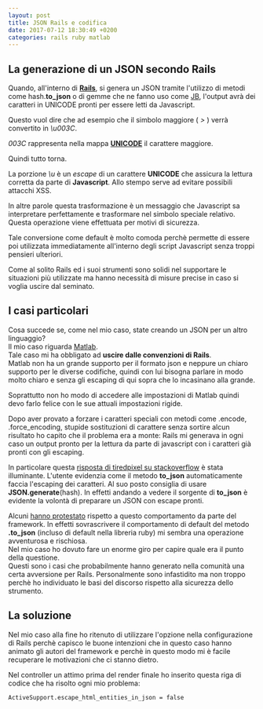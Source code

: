```yaml
---
layout: post
title: JSON Rails e codifica
date: 2017-07-12 18:30:49 +0200
categories: rails ruby matlab
---
```


## La generazione di un JSON secondo Rails

Quando, all'interno di [__Rails__](http://rubyonrails.org/), si genera un JSON tramite l'utilizzo di metodi come hash.__to\_json__ o di gemme che ne fanno uso come [JB](https://github.com/amatsuda/jb), l'output avrà dei caratteri in UNICODE pronti per essere letti da Javascript.

Questo vuol dire che ad esempio che il simbolo maggiore ( _>_ ) verrà convertito in _\u003C_.

_003C_ rappresenta nella mappa [__UNICODE__](https://it.wikipedia.org/wiki/Unicode) il carattere maggiore.

Quindi tutto torna.

La porzione _\u_ è un _escape_ di un carattere __UNICODE__ che assicura la lettura corretta da parte di __Javascript__. Allo stempo serve ad evitare possibili attacchi XSS.

In altre parole questa trasformazione è un messaggio che Javascript sa interpretare perfettamente e trasformare nel simbolo speciale relativo.
Questa operazione viene effettuata per motivi di sicurezza.

Tale conversione come default è molto comoda perchè permette di essere poi utilizzata immediatamente all'interno degli script Javascript senza troppi pensieri ulteriori.

Come al solito Rails ed i suoi strumenti sono solidi nel supportare le situazioni più utilizzate ma hanno necessità di misure precise in caso si voglia uscire dal seminato.

## I casi particolari

Cosa succede se, come nel mio caso, state creando un JSON per un altro linguaggio?  
Il mio caso riguarda [Matlab](https://it.mathworks.com/products/matlab.html).  
Tale caso mi ha obbligato ad __uscire dalle convenzioni di Rails__.  
Matlab non ha un grande supporto per il formato json e neppure un chiaro supporto per le diverse codifiche, quindi con lui bisogna parlare in modo molto chiaro e senza gli escaping di qui sopra che lo incasinano alla grande.  

Soprattutto non ho modo di accedere alle impostazioni di Matlab quindi devo farlo felice con le sue attuali impostazioni rigide.

Dopo aver provato a forzare i caratteri speciali con metodi come .encode, .force_encoding, stupide sostituzioni di carattere senza sortire alcun risultato ho capito che il problema era a monte: Rails mi generava in ogni caso un output pronto per la lettura da parte di javascript con i caratteri già pronti con gli escaping.

In particolare questa [risposta di tiredpixel su stackoverflow](https://stackoverflow.com/questions/10342552/rails-utf-8-response) è stata illuminante.
L'utente evidenzia come il metodo __to\_json__ automaticamente faccia l'escaping dei caratteri.
Al suo posto consiglia di usare __JSON.generate__(hash).
In effetti andando a vedere il sorgente di __to_json__ è evidente la volontà di preparare un JSON con escape pronti.

Alcuni [hanno protestato](
https://groups.google.com/forum/#!topic/rubyonrails-core/H94wweC9NmQ) rispetto a questo comportamento da parte del framework.
In effetti sovrascrivere il comportamento di default del metodo __.to_json__ (incluso di default nella libreria ruby) mi sembra una operazione avventurosa e rischiosa.  
Nel mio caso ho dovuto fare un enorme giro per capire quale era il punto della questione.  
Questi sono i casi che probabilmente hanno generato nella comunità una certa avversione per Rails.
Personalmente sono infastidito ma non troppo perchè ho individuato le basi del discorso rispetto alla sicurezza dello strumento.

## La soluzione

Nel mio caso alla fine ho ritenuto di utilizzare l'opzione nella configurazione di Rails perchè capisco le buone intenzioni che in questo caso hanno animato gli autori del framework e perchè in questo modo mi è facile recuperare le motivazioni che ci stanno dietro.

Nel controller un attimo prima del render finale ho inserito questa riga di codice che ha risolto ogni mio problema:

    ActiveSupport.escape_html_entities_in_json = false 